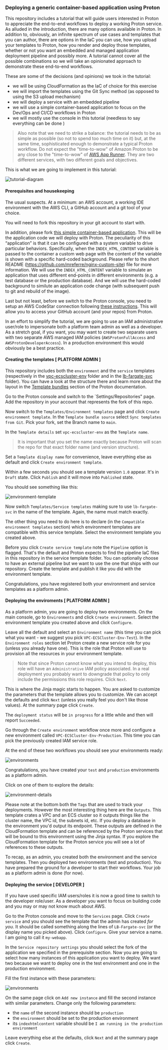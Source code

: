 ### Deploying a generic container-based application using Proton 

This repository includes a tutorial that will guide users interested in Proton to appreciate the end-to-end workflows to deploy a working Proton service. As alluded in the introduction, there are many options available in Proton. In addition to, obviously, an infinite spectrum of use cases and templates that you can author, there are options in the IaC you can use, how you upload your templates to Proton, how you render and deploy those templates, whether or not you want an embedded and managed application deployment pipeline and possibly more. A tutorial cannot cover all the possible combinations so we will take an opinionated approach to demonstrate these end-to-end workflows. 

These are some of the decisions (and opinions) we took in the tutorial: 

- we will be using CloudFormation as the IaC of choice for this exercise 
- we will import the templates using the Git Sync method (as opposed to using the S3 upload mechanism)
- we will deploy a service with an embedded pipeline
- we will use a simple container-based application to focus on the Dev/Ops and CI/CD workflows in Proton
- we will mostly use the console in this tutorial (needless to say everything can be done )

> Also note that we need to strike a balance: the tutorial needs to be as simple as possible (so not to spend too much time on it) but, at the same time, sophisticated enough to demonstrate a typical Proton workflow. Do not expect the "time-to-wow" of Amazon Proton to be any close to the "time-to-wow" of [AWS App Runner](https://aws.amazon.com/apprunner/). They are two different services, with two different goals and objectives. 

This is what we are going to implement in this tutorial: 

![tutorial-diagram](../images/tutorial-diagram.png)

#### Prerequisites and housekeeping

The usual suspects. At a minimum: an AWS account, a working IDE environment with the AWS CLI, a GitHub account and a git tool of your choice.

You will need to fork this repository in your git account to start with. 

In addition, please fork [this simple container-based application](https://github.com/mreferre/nginx-custom-site). This will be the application code we will deploy with Proton. The peculiarity of this “application” is that it can be configured with a system variable to drive particular behaviors. Specifically, when the `INDEX_HTML_CONTENT` variable is passed to the container a custom web page with the content of the variable is shown with a specific hard-coded background. Please refer to the short README (https://github.com/mreferre/nginx-custom-site) file for more information. We will use the `INDEX_HTML_CONTENT` variable to simulate an application that uses different end-points in different environments (e.g. a test database or the production database). And we will use the hard-coded background to similute an application code change (with subsequent push to git and rebuild of the image). 

Last but not least, before we switch to the Proton console, you need to setup an AWS CodeStar connection following [these instructions](https://docs.aws.amazon.com/proton/latest/adminguide/setting-up-for-service.html#setting-up-vcontrol). This will allow you to access your GitHub account (and your repos) from Proton.

In an effort to simplify the tutorial, we are going to use an IAM administrative user/role to impersonate both a platform team admin as well as a developer. As a stretch goal, if you want, you may want to create two separate users with two separate AWS managed IAM policies (`AWSProtonFullAccess` and `AWSProtonDeveloperAccess`). In a production environment this would obviously be a best practice. 

#### Creating the templates [ PLATFORM ADMIN ]

This repository includes both the `environment` and the `service` templates (respectively in the [vpc-ecscluster-env](./vpc-ecscluster-env) folder and in the [lb-fargate-svc](./lb-fargate-svc) folder). You can have a look at the structure there and learn more about the layout in the [Template bundles](https://docs.aws.amazon.com/proton/latest/adminguide/ag-template-bundles.html) section of the Proton documentation. 

Go to the Proton console and switch to the `Settings/Repositories" page. Add the repository in your account that represents the fork of this repo. 

Now switch to the `Templates/Environment templates` page and click `Create environment template`. In the `Template bundle source` select `Sync templates from Git`. Pick your fork, set the Branch name to `main`. 

In the `Template details` set `vpc-ecscluster-env` as the `Template name`. 

> It is important that you set the name exactly because Proton will scan the repo for that exact folder name (and version structure). 

Set a `Template display name` for convenience, leave everything else as default and click `Create environment template`. 

Within a few seconds you should see a template version `1.0` appear. It's in `Draft` state. Click `Publish` and it will move into `Published` state. 

You should see something like this: 

![environment-template](../images/environment-template.png)

Now switch `Templates/Service templates` making sure to use `lb-fargate-svc` in the name of the template. Again, the name must match exactly. 

The other thing you need to do here is to declare (in the `Compatible environment templates` section) which environment templates are compatible with this service template. Select the environment template you created above. 

Before you click `Create service template` note the `Pipeline` option is flagged. That's the default and Proton expects to find the pipeline IaC files in this repository in the service template folder. You can optionally choose to have an external pipeline but we want to use the one that ships with our repository. Create the template and publish it like you did with the environment template. 

Congratulations, you have registered both your environment and service templates as a platform admin. 

#### Deploying the enviroments [ PLATFORM ADMIN ]

As a platform admin, you are going to deploy two environments. On the main console, go to `Environments` and click `Create environment`.  Select the environment template you created above and click `Configure`. 

Leave all the default and select an `Environment name` (this time you can pick what you want - we suggest you pick `VPC-ECSCluster-Env-Test`). In the `Environment roles` section let Proton create a new service role for you (unless you already have one). This is the role that Proton will use to provision all the resources in your environment template. 

> Note that since Proton cannot know what you intend to deploy, this role will have an `Administrative` IAM policy associated. In a real deployment you probably want to downgrade that policy to only include the permissions this role requires. Click `Next`.

This is where the Jinja magic starts to happen. You are asked to customize the parameters that the template allows you to customize. We can accept the defaults and click `Next` (unless you really feel you don't like those values). At the summary page click `Create`. 

The `deployment status` will be `in progress` for a little while and then will report `Succeeded`. 

Go through the `Create environment` workflow once more and configure a new environment called `VPC-ECSCluster-Env-Production`. This time you can pick the previously created IAM service role. 

At the end of these two workflows you should see your environments ready: 

![environments](../images/environments.png)

Congratulations, you have created your `test` and `production` environments as a platform admin.

Click on one of them to explore the details: 

![environment-details](../images/environment-details.png)

Please note at the bottom both the `Tags` that are used to track your deployments. However the most interesting thing here are the `Outputs`. This template crates a VPC and an ECS cluster so it outputs things like the cluster name, the VPC id, the subnets id, etc. If you deploy a database in the environment you'd output its endpoint. These outputs are defined in the CloudFormation template and can be referenced by the Proton services that will be bound to this environment using the Jinja syntax. If you explore the CloudFormation template for the Proton service you will see a lot of references to these outputs.     

To recap, as an admin, you created both the environment and the service templates. Then you deployed two environments (test and production). You have prepared  the ground for a developer to start their workflows. Your job as a platform admin is done (for now).

#### Deploying the service [ DEVELOPER ]

If you have used specific IAM users/roles it is now a good time to switch to the developer role/user. As a developer you want to focus on building code and you may or may not know much about AWS. 

Go to the Proton console and move to the `Services` page. Click `Create service` and you should see the template that the admin has created *for you*. It should be called something along the lines of `LB-Fargate-svc` (or the display name you picked above). Click `Configure`. Give your service a name. I am going to call it `my-webapp`. 

In the `Service repository settings` you should select the fork of the application we specified in the prerequisite section. Now you are going to select how many instances of this application you want to deploy. We want two because we want to deploy one in the test environment and one in the production environment. 

Fill the first instance with these parameters: 

![environments](../images/service-instance-1.png)

On the same page click on `Add new instance` and fill the second instance with similar parameters. Change only the following parameters: 
- the `name` of the second instance should be `production`
- the `environment` should be set to the production environment
- its `indexhtmlcontent` variable should be `I am running in the production environment` 

Leave everything else at the defaults, click `Next` and at the summary page click `Create`. 



